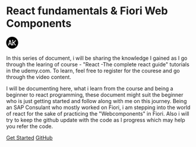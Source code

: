 # React fundamentals & Fiori Web Components

![logo](./assets/images/icon.png)

In this series of document, i will be sharing the knowledge I gained as I go through the learing of course - "React -The complete react guide" tutorials in the udemy.com. To learn, feel free to register for the courese and go through the video content.

I will be documenting here, what i learn from the course and being a beginner to react programming, these document might suit the beginner who is just getting started and follow along with me on this journey. Being an SAP Consulant who mostly worked on Fiori, i am stepping into the world of react for the sake of practicing the "Webcomponents" in Fiori.
Also i will try to keep the github update with the code as I progress which may help you refer the code.

[Get Started](introduction.md)
[GitHub](https://github.com/arunkrishnamoorthy/react-fundamentals)
